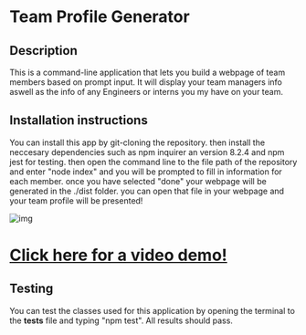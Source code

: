 # Team Profile Generator

  

  ## Description 
  This is a command-line application that lets you build a webpage of team members based on prompt input. It will display your team managers info aswell as the info of any Engineers or interns you my have on your team.

  ## Installation instructions
 You can install this app by git-cloning the repository. then install the neccesary dependencies such as npm inquirer an version 8.2.4 and npm jest for testing. then open the command line to the file path of the repository and enter "node index" and you will be prompted to fill in information for each member. once you have selected "done" your webpage will be generated in the ./dist folder. you can open that file in your webpage and your team profile will be presented!
  
  ![img](https://drive.google.com/uc?export=view&id=1l7WI_xnN1NscZWvwBR9RkuR6iJigQzL9)
  #  [Click here for a video demo!](https://drive.google.com/file/d/1EQanXXD0_u6vN9iG5IqBlUsujV3fMUw4/view)

  
  ## Testing
 You can test the classes used for this application by opening the terminal to the __tests__ file and typing "npm test". All results should pass.
  

  
  
